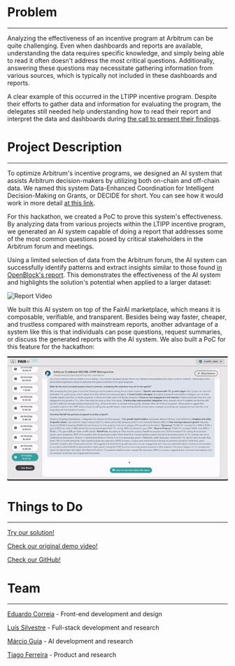 # Problem
---

Analyzing the effectiveness of an incentive program at Arbitrum can be quite challenging. Even when dashboards and reports are available, understanding the data requires specific knowledge, and simply being able to read it often doesn't address the most critical questions. Additionally, answering these questions may necessitate gathering information from various sources, which is typically not included in these dashboards and reports.

A clear example of this occurred in the LTIPP incentive program. Despite their efforts to gather data and information for evaluating the program, the delegates still needed help understanding how to read their report and interpret the data and dashboards during [the call to present their findings](https://drive.google.com/file/d/1glTdpNX7s7HlnhkB3mfUcpyjlwybQU8h/view).

# Project Description
---

To optimize Arbitrum's incentive programs, we designed an AI system that assists Arbitrum decision-makers by utilizing both on-chain and off-chain data. We named this system Data-Enhanced Coordination for Intelligent Decision-Making on Grants, or DECIDE for short. You can see how it would work in more detail [at this link](https://questbook.app/dashboard/?chainId=10&grantId=662f31c25488d5000f055a54&role=community&isRenderingProposalBody=true&proposalId=66d1b7902047c84bb80fe75b).

For this hackathon, we created a PoC to prove this system's effectiveness. By analyzing data from various projects within the LTIPP incentive program, we generated an AI system capable of doing a report that addresses some of the most common questions posed by critical stakeholders in the Arbitrum forum and meetings.

Using a limited selection of data from the Arbitrum forum, the AI system can successfully identify patterns and extract insights similar to those found [in OpenBlock's report](https://www.openblocklabs.com/research/arbitrum-ltipp-efficacy-analysis). This demonstrates the effectiveness of the AI system and highlights the solution's potential when applied to a larger dataset:

![Report Video](https://github.com/getFairAI/script-examples/blob/main/variants/arb-hack/jokerace_submission/videos/Report.gif)

We built this AI system on top of the FairAI marketplace, which means it is composable, verifiable, and transparent. Besides being way faster, cheaper, and trustless compared with mainstream reports, another advantage of a system like this is that individuals can pose questions, request summaries, or discuss the generated reports with the AI system. We also built a PoC for this feature for the hackathon:

![Chat Video](https://github.com/getFairAI/script-examples/blob/main/variants/arb-hack/jokerace_submission/videos/Chat.gif)

# Things to Do
---

[Try our solution!](https://app.getfair.ai/#/collabtech-hackathon-decide)

[Check our original demo video!](https://github.com/getFairAI/script-examples/blob/main/variants/arb-hack/demo-video.mp4)

[Check our GitHub!](https://github.com/getFairAI/script-examples/tree/main/variants/arb-hack)

# Team
---

[Eduardo Correia](https://www.linkedin.com/in/eduardoxcorreia/) - Front-end development and design

[Luís Silvestre](https://www.linkedin.com/in/l-silvestre/) - Full-stack development and research

[Márcio Guia](https://www.linkedin.com/in/marcio-guia/) - AI development and research

[Tiago Ferreira](https://www.linkedin.com/in/carlostiagoferreira/) - Product and research

